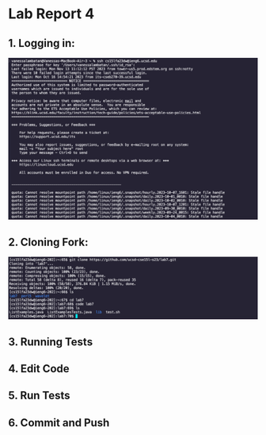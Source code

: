 # Lab Report 4

## 1. Logging in:
![Image](lab4_login.png)

## 2. Cloning Fork:
![Image](lab4_clone.png)

## 3. Running Tests

## 4. Edit Code

## 5. Run Tests

## 6. Commit and Push



